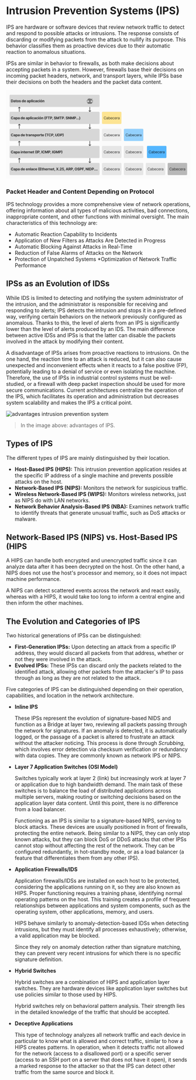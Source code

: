 # Intrusion Prevention Systems (IPS)

IPS are hardware or software devices that review network traffic to detect and respond to possible attacks or intrusions. The response consists of discarding or modifying packets from the attack to nullify its purpose. This behavior classifies them as proactive devices due to their automatic reaction to anomalous situations.

IPSs are similar in behavior to firewalls, as both make decisions about accepting packets in a system. However, firewalls base their decisions on incoming packet headers, network, and transport layers, while IPSs base their decisions on both the headers and the packet data content.

![intrusion prevention system](https://github.com/4GeeksAcademy/cybersecurity-syllabus/blob/main/assets/7intrucion-prevension-system.png?raw=true)

### Packet Header and Content Depending on Protocol

IPS technology provides a more comprehensive view of network operations, offering information about all types of malicious activities, bad connections, inappropriate content, and other functions with minimal oversight. The main characteristics of this technology are:

- Automatic Reaction Capability to Incidents
- Application of New Filters as Attacks Are Detected in Progress
- Automatic Blocking Against Attacks in Real-Time
- Reduction of False Alarms of Attacks on the Network
- Protection of Unpatched Systems
  *Optimization of Network Traffic Performance

## IPSs as an Evolution of IDSs

While IDS is limited to detecting and notifying the system administrator of the intrusion, and the administrator is responsible for receiving and responding to alerts; IPS detects the intrusion and stops it in a pre-defined way, verifying certain behaviors on the network previously configured as anomalous. Thanks to this, the level of alerts from an IPS is significantly lower than the level of alerts produced by an IDS. The main difference between active IDSs and IPSs is that the latter can disable the packets involved in the attack by modifying their content.

A disadvantage of IPSs arises from proactive reactions to intrusions. On the one hand, the reaction time to an attack is reduced, but it can also cause unexpected and inconvenient effects when it reacts to a false positive (FP), potentially leading to a denial of service or even isolating the machine. Therefore, the use of IPSs in industrial control systems must be well-studied, or a firewall with deep packet inspection should be used for more secure communications. Current architectures centralize the operation of the IPS, which facilitates its operation and administration but decreases system scalability and makes the IPS a critical point.

![advantages intrusion prevention system](https://github.com/4GeeksAcademy/cybersecurity-syllabus/blob/main/assets/8ventajas-intrusion-prevesion-system.png?raw=true)

> In the image above: advantages of IPS.

## Types of IPS

The different types of IPS are mainly distinguished by their location.

- **Host-Based IPS (HIPS):** This intrusion prevention application resides at the specific IP address of a single machine and prevents possible attacks on the host.
- **Network-Based IPS (NIPS):** Monitors the network for suspicious traffic.
- **Wireless Network-Based IPS (WIPS):** Monitors wireless networks, just as NIPS do with LAN networks.
- **Network Behavior Analysis-Based IPS (NBA):** Examines network traffic to identify threats that generate unusual traffic, such as DoS attacks or malware.

## Network-Based IPS (NIPS) vs. Host-Based IPS (HIPS

A HIPS can handle both encrypted and unencrypted traffic since it can analyze data after it has been decrypted on the host. On the other hand, a NIPS does not use the host's processor and memory, so it does not impact machine performance.

A NIPS can detect scattered events across the network and react easily, whereas with a HIPS, it would take too long to inform a central engine and then inform the other machines.

## The Evolution and Categories of IPS

Two historical generations of IPSs can be distinguished:

- **First-Generation IPSs:** Upon detecting an attack from a specific IP address, they would discard all packets from that address, whether or not they were involved in the attack.
- **Evolved IPSs:** These IPSs can discard only the packets related to the identified attack, allowing other packets from the attacker's IP to pass through as long as they are not related to the attack.

Five categories of IPS can be distinguished depending on their operation, capabilities, and location in the network architecture.

- **Inline IPS**

  These IPSs represent the evolution of signature-based NIDS and function as a Bridge at layer two, reviewing all packets passing through the network for signatures. If an anomaly is detected, it is automatically logged, or the passage of a packet is altered to frustrate an attack without the attacker noticing. This process is done through *Scrubbing*, which involves error detection via checksum verification or redundancy with data copies. They are commonly known as network IPS or NIPS.

- **Layer 7 Application Switches (OSI Model)**

  Switches typically work at layer 2 (link) but increasingly work at layer 7 or application due to high bandwidth demand. The main task of these switches is to balance the load of distributed applications across multiple servers, making routing or switching decisions based on the application layer data content. Until this point, there is no difference from a load balancer.

  Functioning as an IPS is similar to a signature-based NIPS, serving to block attacks. These devices are usually positioned in front of firewalls, protecting the entire network. Being similar to a NIPS, they can only stop known attacks, but they can block DoS or DDoS attacks that other IPSs cannot stop without affecting the rest of the network. They can be configured redundantly, in hot-standby mode, or as a load balancer (a feature that differentiates them from any other IPS).

- **Application Firewalls/IDS**

  Application firewalls/IDSs are installed on each host to be protected, considering the applications running on it, so they are also known as HIPS. Proper functioning requires a training phase, identifying normal operating patterns on the host. This training creates a profile of frequent relationships between applications and system components, such as the operating system, other applications, memory, and users.

  HIPS behave similarly to anomaly-detection-based IDSs when detecting intrusions, but they must identify all processes exhaustively; otherwise, a valid application may be blocked.

  Since they rely on anomaly detection rather than signature matching, they can prevent very recent intrusions for which there is no specific signature definition.

- **Hybrid Switches**

  Hybrid switches are a combination of HIPS and application layer switches. They are hardware devices like application layer switches but use policies similar to those used by HIPS.

  Hybrid switches rely on behavioral pattern analysis. Their strength lies in the detailed knowledge of the traffic that should be accepted.

- **Deceptive Applications**

  This type of technology analyzes all network traffic and each device in particular to know what is allowed and correct traffic, similar to how a HIPS creates patterns. In operation, when it detects traffic not allowed for the network (access to a disallowed port) or a specific server (access to an SSH port on a server that does not have it open), it sends a marked response to the attacker so that the IPS can detect other traffic from the same source and block it.
